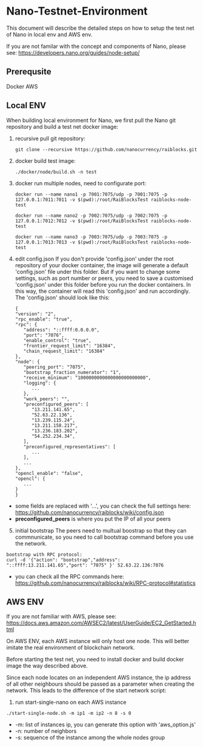 # Nano-Testnet-Environment

This document will describe the detailed steps on how to setup the test net of Nano in local env and AWS env.

If you are not familar with the concept and components of Nano, please see: https://developers.nano.org/guides/node-setup/

## Prerequsite
Docker
AWS

## Local ENV

When building local environment for Nano, we first pull the Nano git repository and build a test net docker image:

1. recursive pull git repository:
   ```
   git clone --recursive https://github.com/nanocurrency/raiblocks.git
   ```

2. docker build test image:
   ```
   ./docker/node/build.sh -n test
   ```

3. docker run multiple nodes, need to configurate port:
   ```
   docker run --name nano1 -p 7001:7075/udp -p 7001:7075 -p 127.0.0.1:7011:7011 -v $(pwd):/root/RaiBlocksTest raiblocks-node-test

   docker run --name nano2 -p 7002:7075/udp -p 7002:7075 -p 127.0.0.1:7012:7012 -v $(pwd):/root/RaiBlocksTest raiblocks-node-test

   docker run --name nano3 -p 7003:7075/udp -p 7003:7075 -p 127.0.0.1:7013:7013 -v $(pwd):/root/RaiBlocksTest raiblocks-node-test
   ```

4. edit config.json
If you don't provide 'config.json' under the root repository of your docker container, the image will generate a default 'config.json' file under this folder. But if you want to change some settings, such as port number or peers, you need to save a customised 'config.json' under this folder before you run the docker containers. In this way, the container will read this 'config.json' and run accordingly. The 'config.json' should look like this:
   ```
   {
   "version": "2",
   "rpc_enable": "true",
   "rpc": {
      "address": "::ffff:0.0.0.0",
      "port": "7076",
      "enable_control": "true",
      "frontier_request_limit": "16384",
      "chain_request_limit": "16384"
   },
   "node": {
      "peering_port": "7075",
      "bootstrap_fraction_numerator": "1",
      "receive_minimum": "1000000000000000000000000",
      "logging": {
         ...
      },
      "work_peers": "",
      "preconfigured_peers": [
         "13.211.141.65",
         "52.63.22.136",
         "13.239.115.24",
         "13.211.158.217",
         "13.236.183.202",
         "54.252.234.34",
      ],
      "preconfigured_representatives": [
         ...
      ],
      ...
   },
   "opencl_enable": "false",
   "opencl": {
      ...
   }
   }
   ```

* some fields are replaced with '...', you can check the full settings here: https://github.com/nanocurrency/raiblocks/wiki/config.json
* **preconfigured_peers** is where you put the IP of all your peers

5. initial bootstrap
The peers need to multual boostrap so that they can commnunicate, so you need to call bootstrap command before you use the network.
```
bootstrap with RPC protocol:
curl -d '{"action": "bootstrap","address": "::ffff:13.211.141.65","port": "7075" }' 52.63.22.136:7076
```
* you can check all the RPC commands here: https://github.com/nanocurrency/raiblocks/wiki/RPC-protocol#statistics

## AWS ENV
If you are not familiar with AWS, please see: https://docs.aws.amazon.com/AWSEC2/latest/UserGuide/EC2_GetStarted.html

On AWS ENV, each AWS instance will only host one node. This will better imitate the real environment of blockchain network.

Before starting the test net, you need to install docker and build docker image the way described above.

Since each node locates on an independent AWS instance, the ip address of all other neighbours should be passed as a parameter when creating the network. This leads to the difference of the start network script:

1. run start-single-nano on each AWS instance
```
./start-single-node.sh -m ip1 -m ip2 -n 8 -s 0
```
* -m: list of instances ip, you can generate this option with 'aws_option.js'
* -n: number of neighbors
* -s: sequence of the instance among the whole nodes group
